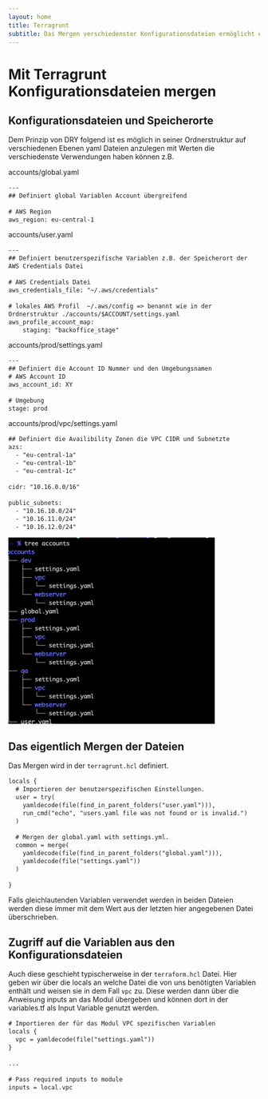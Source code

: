 ```yaml
---
layout: home
title: Terragrunt
subtitle: Das Mergen verschiedenster Konfigurationsdateien ermöglicht es recht einfach den Code Dry zu halten.
---
```


# Mit Terragrunt Konfigurationsdateien mergen

## Konfigurationsdateien und Speicherorte

Dem Prinzip von DRY folgend ist es möglich in seiner Ordnerstruktur auf verschiedenen Ebenen yaml Dateien anzulegen mit Werten die verschiedenste Verwendungen haben können z.B.


accounts/global.yaml

```
---
## Definiert global Variablen Account übergreifend

# AWS Region
aws_region: eu-central-1
```


accounts/user.yaml

```
---
## Definiert benutzerspezifische Variablen z.B. der Speicherort der AWS Credentials Datei

# AWS Credentials Datei
aws_credentials_file: "~/.aws/credentials"

# lokales AWS Profil  ~/.aws/config => benannt wie in der Ordnerstruktur ./accounts/$ACCOUNT/settings.yaml
aws_profile_account_map:
    staging: "backoffice_stage"
```    


accounts/prod/settings.yaml

```
---
## Definiert die Account ID Nummer und den Umgebungsnamen
# AWS Account ID
aws_account_id: XY

# Umgebung
stage: prod
```


accounts/prod/vpc/settings.yaml

```
## Definiert die Availibility Zonen die VPC CIDR und Subnetzte
azs:
  - "eu-central-1a"
  - "eu-central-1b"
  - "eu-central-1c"

cidr: "10.16.0.0/16"

public_subnets:
  - "10.16.10.0/24"
  - "10.16.11.0/24"
  - "10.16.12.0/24"
```  

![Konfigurationsdateien mergen](/img/konfigurationsdateien.png "Konfigurationsdateien mergen")


## Das eigentlich Mergen der Dateien
Das Mergen wird in der `terragrunt.hcl` definiert.


```
locals {
  # Importieren der benutzerspezifischen Einstellungen.
  user = try(
    yamldecode(file(find_in_parent_folders("user.yaml"))),
    run_cmd("echo", "users.yaml file was not found or is invalid.")
  )

  # Mergen der global.yaml with settings.yml.
  common = merge(
    yamldecode(file(find_in_parent_folders("global.yaml"))),
    yamldecode(file("settings.yaml"))
  )

}
```

>
Falls gleichlautenden Variablen verwendet werden in beiden Dateien werden diese immer mit dem Wert aus der letzten hier angegebenen Datei überschrieben.


## Zugriff auf die Variablen aus den Konfigurationsdateien

Auch diese geschieht typischerweise in der `terraform.hcl` Datei. Hier geben wir über die locals an welche Datei die von uns benötigten Variablen enthält und weisen sie in dem Fall `vpc` zu. Diese werden dann über die Anweisung inputs an das Modul übergeben und können dort in der variables.tf als Input Variable genutzt werden.


```
# Importieren der für das Modul VPC spezifischen Variablen
locals {
  vpc = yamldecode(file("settings.yaml"))
}

...

# Pass required inputs to module
inputs = local.vpc
```
